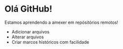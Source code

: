 # Olá GitHub!

Estamos aprendendo a amexer em repósitórios remotos!

- Adicionar arquivos
- Alterar arquivos
- Criar marcos históricos com facilidade

